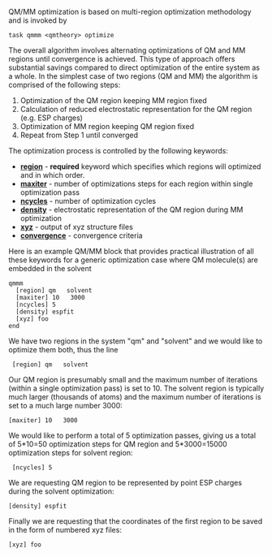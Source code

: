  QM/MM optimization is based on multi-region optimization
methodology and is invoked by
```
task qmmm <qmtheory> optimize
```
The overall algorithm involves alternating optimizations of QM and MM
regions until convergence is achieved. This type of approach offers
substantial savings compared to direct optimization of the entire system
as a whole. In the simplest case of two regions (QM and MM) the
algorithm is comprised of the following steps:

1.  Optimization of the QM region keeping MM region fixed
2.  Calculation of reduced electrostatic representation for the QM
    region (e.g. ESP charges)
3.  Optimization of MM region keeping QM region fixed
4.  Repeat from Step 1 until converged

The optimization process is controlled by the following keywords:

  - [**region**](Qmmm_region) - **required**
    keyword which specifies which regions will optimized and in which
    order.
  - [**maxiter**](Qmmm_maxiter) - number of
    optimizations steps for each region within single optimization pass
  - [**ncycles**](Qmmm_ncycles) - number of
    optimization cycles
  - [**density**](Qmmm_density) - electrostatic
    representation of the QM region during MM optimization
  - [**xyz**](Qmmm_xyz) - output of xyz structure
    files
  - [**convergence**](Qmmm_convergence) -
    convergence criteria

Here is an example QM/MM block that provides practical illustration of
all these keywords for a generic optimization case where QM molecule(s)
are embedded in the solvent
```
qmmm
  [region] qm   solvent
  [maxiter] 10   3000
  [ncycles] 5
  [density] espfit
  [xyz] foo
end
```
We have two regions in the system "qm" and "solvent" and we would like
to optimize them both, thus the line
```
 [region] qm   solvent
```
Our QM region is presumably small and the maximum number of iterations
(within a single optimization pass) is set to 10. The solvent region is
typically much larger (thousands of atoms) and the maximum number of
iterations is set to a much large number 3000:
```
[maxiter] 10   3000
```
We would like to perform a total of 5 optimization passes, giving us a
total of 5\*10=50 optimization steps for QM region and 5\*3000=15000
optimization steps for solvent region:
```
 [ncycles] 5
```
We are requesting QM region to be represented by point ESP charges
during the solvent optimization:
```
[density] espfit
```
Finally we are requesting that the coordinates of the first region to be
saved in the form of numbered xyz files:
```
[xyz] foo
```